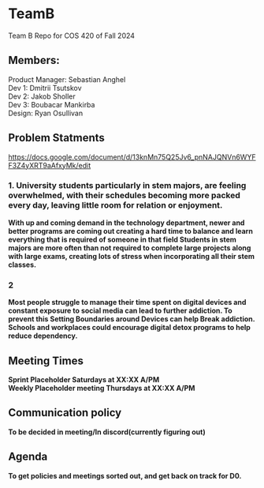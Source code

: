 # TeamB
Team B Repo for COS 420 of Fall 2024
## Members:

Product Manager: Sebastian Anghel<br/>
 Dev 1: Dmitrii Tsutskov<br/>
Dev 2: Jakob Sholler<br/>
Dev 3: Boubacar Mankirba<br/>
Design: Ryan Osullivan<br/>
## Problem Statments<br/>
https://docs.google.com/document/d/13knMn75Q25Jv6_pnNAJQNVn6WYFF3Z4yXRT9aAfxyMk/edit <br/>

### 1.	University students particularly in stem majors, are feeling overwhelmed, with their schedules becoming more packed every day, leaving little room for relation or enjoyment.<b/>
With up and coming demand in the technology department, newer and better programs are coming out creating a hard time to balance and learn everything that is required of someone in that field<b/>
Students in stem majors are more often than not required to complete large projects along with large exams, creating lots of stress when incorporating all their stem classes.<b/>
### 2	
Most people struggle to manage their time spent on digital devices and constant exposure to social media can lead to further addiction. To prevent this Setting Boundaries around Devices  can help Break addiction. Schools and workplaces could encourage digital detox programs to help reduce dependency.  

## Meeting Times <br/>
Sprint Placeholder Saturdays at XX:XX A/PM <br/>
Weekly Placeholder meeting Thursdays at XX:XX A/PM <br/>

## Communication policy  <br/>
To be decided in meeting/In discord(currently figuring out) <br/> 

## Agenda <br/>
To get policies and meetings sorted out, and get back on track for D0. <br/>
